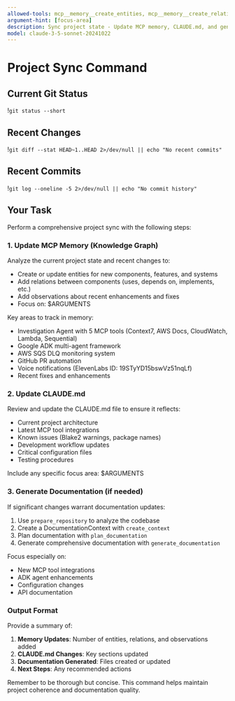 ```yaml
---
allowed-tools: mcp__memory__create_entities, mcp__memory__create_relations, mcp__memory__add_observations, mcp__awslabs-code-doc-gen__prepare_repository, mcp__awslabs-code-doc-gen__create_context, mcp__awslabs-code-doc-gen__plan_documentation, mcp__awslabs-code-doc-gen__generate_documentation, Edit, Write, Read, Bash(git status:*), Bash(git diff:*), Bash(git log:*)
argument-hint: [focus-area]
description: Sync project state - Update MCP memory, CLAUDE.md, and generate documentation
model: claude-3-5-sonnet-20241022
---
```


# Project Sync Command

## Current Git Status
!`git status --short`

## Recent Changes
!`git diff --stat HEAD~1..HEAD 2>/dev/null || echo "No recent commits"`

## Recent Commits
!`git log --oneline -5 2>/dev/null || echo "No commit history"`

## Your Task

Perform a comprehensive project sync with the following steps:

### 1. Update MCP Memory (Knowledge Graph)

Analyze the current project state and recent changes to:
- Create or update entities for new components, features, and systems
- Add relations between components (uses, depends on, implements, etc.)
- Add observations about recent enhancements and fixes
- Focus on: $ARGUMENTS

Key areas to track in memory:
- Investigation Agent with 5 MCP tools (Context7, AWS Docs, CloudWatch, Lambda, Sequential)
- Google ADK multi-agent framework
- AWS SQS DLQ monitoring system
- GitHub PR automation
- Voice notifications (ElevenLabs ID: 19STyYD15bswVz51nqLf)
- Recent fixes and enhancements

### 2. Update CLAUDE.md

Review and update the CLAUDE.md file to ensure it reflects:
- Current project architecture
- Latest MCP tool integrations
- Known issues (Blake2 warnings, package names)
- Development workflow updates
- Critical configuration files
- Testing procedures

Include any specific focus area: $ARGUMENTS

### 3. Generate Documentation (if needed)

If significant changes warrant documentation updates:
1. Use `prepare_repository` to analyze the codebase
2. Create a DocumentationContext with `create_context`
3. Plan documentation with `plan_documentation`
4. Generate comprehensive documentation with `generate_documentation`

Focus especially on:
- New MCP tool integrations
- ADK agent enhancements
- Configuration changes
- API documentation

### Output Format

Provide a summary of:
1. **Memory Updates**: Number of entities, relations, and observations added
2. **CLAUDE.md Changes**: Key sections updated
3. **Documentation Generated**: Files created or updated
4. **Next Steps**: Any recommended actions

Remember to be thorough but concise. This command helps maintain project coherence and documentation quality.